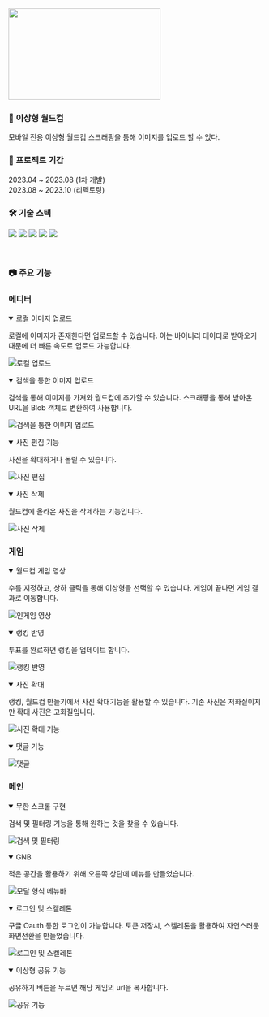   <img src="https://velog.velcdn.com/images/wns450/post/4b406b41-4389-4485-a2a6-2e10dc758a08/image.png" width="300" height="180">

### 💁 이상형 월드컵

모바일 전용 이상형 월드컵
스크래핑을 통해 이미지를 업로드 할 수 있다.

### 📆 프로젝트 기간

2023.04 ~ 2023.08 (1차 개발)  
2023.08 ~ 2023.10 (리펙토링)

### **🛠️ 기술 스택**

<img src="https://img.shields.io/badge/React-61DAFB?style=for-the-badge&logo=React&logoColor=white"> <img src="https://img.shields.io/badge/Next.js-000000?style=for-the-badge&logo=next.js&logoColor=white"> <img src="https://img.shields.io/badge/TypeScript-007ACC?style=for-the-badge&logo=typescript&logoColor=white"> <img src="https://img.shields.io/badge/Recoil-3578E5?style=for-the-badge&logo=Recoil&logoColor=white"> <img src="https://img.shields.io/badge/Tailwind_CSS-38B2AC?style=for-the-badge&logo=tailwind-css&logoColor=white">

<br/>

### **📷 주요 기능**

### 에디터

<details open>
<summary>로컬 이미지 업로드</summary>

로컬에 이미지가 존재한다면 업로드할 수 있습니다. 이는 바이너리 데이터로 받아오기 때문에 더 빠른 속도로 업로드 가능합니다.

![로컬 업로드](my-type-world-cup/public/gif/local-upload.gif)

</details>

<details open>
<summary>검색을 통한 이미지 업로드</summary>

검색을 통해 이미지를 가져와 월드컵에 추가할 수 있습니다. 스크래핑을 통해 받아온 URL을 Blob 객체로 변환하여 사용합니다.

![검색을 통한 이미지 업로드](my-type-world-cup/public/gif/search-upload.gif)

</details>

<details open>
<summary>사진 편집 기능</summary>

사진을 확대하거나 돌릴 수 있습니다.

![사진 편집](my-type-world-cup/public/gif/fix-picture.gif)

</details>

<details open>
<summary>사진 삭제</summary>

월드컵에 올라온 사진을 삭제하는 기능입니다.

![사진 삭제](my-type-world-cup/public/gif/delete-picture.gif)

</details>

### 게임

<details open>
<summary>월드컵 게임 영상</summary>

수를 지정하고, 상하 클릭을 통해 이상형을 선택할 수 있습니다. 게임이 끝나면 게임 결과로 이동합니다.

![인게임 영상](my-type-world-cup/public/gif/ingame.gif)

</details>

<details open>
<summary>랭킹 반영</summary>

투표를 완료하면 랭킹을 업데이트 합니다.

![랭킹 반영](my-type-world-cup/public/gif/ranking.gif)

</details>

<details open>
<summary>사진 확대</summary>

랭킹, 월드컵 만들기에서 사진 확대기능을 활용할 수 있습니다. 기존 사진은 저화질이지만 확대 사진은 고화질입니다.

![사진 확대 기능](my-type-world-cup/public/gif/zoomin.gif)

</details>

<details open>
<summary>댓글 기능</summary>

![댓글](my-type-world-cup/public/gif/comment.gif)

</details>

### 메인

<details open>
<summary>무한 스크롤 구현</summary>

검색 및 필터링 기능을 통해 원하는 것을 찾을 수 있습니다.

![검색 및 필터링](my-type-world-cup/public/gif/search-filter.gif)

</details>

<details open>
<summary>GNB</summary>

적은 공간을 활용하기 위해 오른쪽 상단에 메뉴를 만들었습니다.

![모달 형식 메뉴바](my-type-world-cup/public/gif/gnb.gif)

</details>

<details open>
<summary>로그인 및 스켈레톤</summary>

구글 Oauth 통한 로그인이 가능합니다. 토큰 저장시, 스켈레톤을 활용하여 자연스러운 화면전환을 만들었습니다.

![로그인 및 스켈레톤](my-type-world-cup/public/gif/login.gif)

</details>

<details open>
<summary>이상형 공유 기능</summary>

공유하기 버튼을 누르면 해당 게임의 url을 복사합니다.

![공유 기능](my-type-world-cup/public/gif/share.gif)

</details>

```

```
